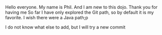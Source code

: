 Hello everyone. My name is Phil. And I am new to this dojo. Thank you for having me
So far I have only explored the Git path, so by default it is my favorite. I wish there were a Java path;p

I do not know what else to add, but I will try a new commit
